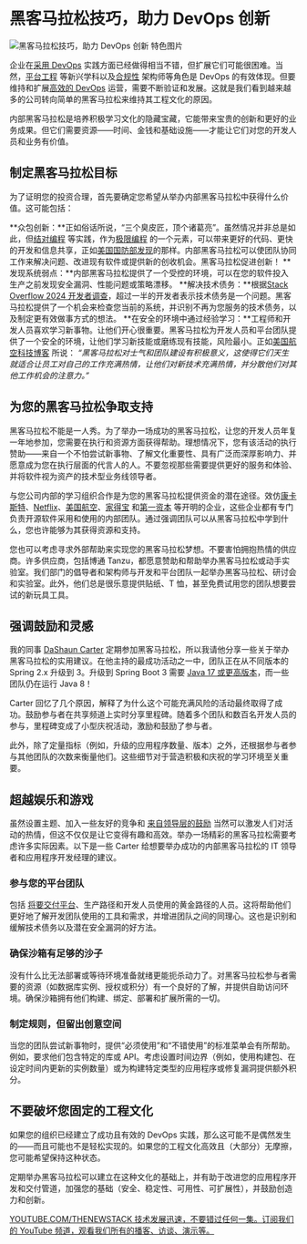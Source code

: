 # 黑客马拉松技巧，助力 DevOps 创新

![黑客马拉松技巧，助力 DevOps 创新 特色图片](https://cdn.thenewstack.io/media/2024/08/2817ea55-hackathon-tips-1024x576.jpg)

企业在[采用 DevOps](https://roadmap.sh/devops) 实践方面已经做得相当不错，但扩展它们可能很困难。当然，[平台工程](https://thenewstack.io/platform-engineering/) 等新兴学科以及[合规性](https://thenewstack.io/5-best-practices-for-devsecops-teams-to-ensure-compliance/) 架构师等角色是 DevOps 的有效体现。但要维持和扩展[高效的 DevOps](https://thenewstack.io/devops-isnt-dead-but-its-not-in-great-health-either/) 运营，需要不断验证和发展。这就是我们看到越来越多的公司转向简单的黑客马拉松来维持其工程文化的原因。

内部黑客马拉松是培养积极学习文化的隐藏宝藏，它能带来宝贵的创新和更好的业务成果。但它们需要资源——时间、金钱和基础设施——才能让它们对您的开发人员和业务有价值。

## 制定黑客马拉松目标

为了证明您的投资合理，首先要确定您希望从举办内部黑客马拉松中获得什么价值。这可能包括：

**众包创新：**正如俗话所说，“三个臭皮匠，顶个诸葛亮”。虽然情况并非总是如此，但[结对编程](https://thenewstack.io/why-data-science-teams-should-be-using-pair-programming) 等实践，作为[极限编程](https://thenewstack.io/has-agile-programming-lost-its-way/) 的一个元素，可以带来更好的代码、更快的开发和信息共享，正如[美国国防部发现](https://tanzu.vmware.com/content/blog/using-extreme-programming-at-the-dod)的那样。内部黑客马拉松可以使团队协同工作来解决问题、改进现有软件或提供新的创收机会。黑客马拉松促进创新！
**发现系统弱点：**内部黑客马拉松提供了一个受控的环境，可以在您的软件投入生产之前发现安全漏洞、性能问题或策略漂移。
**解决技术债务：**根据[Stack Overflow 2024 开发者调查](https://stackoverflow.blog/2024/07/24/developers-want-more-more-more-the-2024-results-from-stack-overflow-s-annual-developer-survey/)，超过一半的开发者表示技术债务是一个问题。黑客马拉松提供了一个机会来检查您当前的系统，并识别不再为您服务的技术债务，以及制定更有效做事方式的想法。
**在安全的环境中通过经验学习：**工程师和开发人员喜欢学习新事物。让他们开心很重要。黑客马拉松为开发人员和平台团队提供了一个安全的环境，让他们学习新技能或磨练现有技能，风险最小。正如[美国航空科技博客](https://tech.aa.com/2021-02-03-american-loves-open-source/) 所说：
*“黑客马拉松对士气和团队建设有积极意义，这使得它们天生就适合让员工对自己的工作充满热情，让他们对新技术充满热情，并分散他们对其他工作机会的注意力。”*

## 为您的黑客马拉松争取支持

黑客马拉松不能是一人秀。为了举办一场成功的黑客马拉松，让您的开发人员年复一年地参加，您需要在执行和资源方面获得帮助。理想情况下，您有该活动的执行赞助——来自一个不怕尝试新事物、了解文化重要性、具有广泛而深厚影响力、并愿意成为您在执行层面的代言人的人。不要忽视那些需要提供更好的服务和体验、并将软件视为资产的技术型业务线领导者。

与您公司内部的学习组织合作是为您的黑客马拉松提供资金的潜在途径。效仿[康卡斯特](https://comcast.github.io/)、[Netflix](https://netflix.github.io/)、[美国航空](https://tech.aa.com/2021-02-03-american-loves-open-source/)、[家得宝](https://homedepot.github.io/) 和[第一资本](https://github.com/CapitalOneCanadaHackathon/capitalonecanadahackathon.github.io/) 等开明的企业，这些企业都有专门负责开源软件采用和使用的内部团队。通过强调团队可以从黑客马拉松中学到什么，您也许能够为其获得资源和支持。

您也可以考虑寻求外部帮助来实现您的黑客马拉松梦想。不要害怕拥抱热情的供应商。许多供应商，包括博通 Tanzu，都愿意赞助和帮助举办黑客马拉松或动手实验室。我们部门的倡导者和架构师与开发和平台团队一起举办黑客马拉松、研讨会和实验室。此外，他们总是很乐意提供贴纸、T 恤，甚至免费试用您的团队想要尝试的新玩具工具。
## 强调鼓励和灵感

我的同事 [DaShaun Carter](https://tanzu.vmware.com/advocates) 定期参加黑客马拉松，所以我请他分享一些关于举办黑客马拉松的实用建议。在他主持的最成功活动之一中，团队正在从不同版本的 Spring 2.x 升级到 3。升级到 Spring Boot 3 需要 [Java 17 或更高版本](https://thenewstack.io/we-can-have-nice-things-upgrading-to-java-21-is-worth-it/)，而一些团队仍在运行 Java 8！

Carter 回忆了几个原因，解释了为什么这个可能充满风险的活动最终取得了成功。鼓励参与者在共享频道上实时分享里程碑。随着多个团队和数百名开发人员的参与，里程碑变成了小型庆祝活动，激励和鼓励了参与者。

此外，除了定量指标（例如，升级的应用程序数量、版本）之外，还根据参与者参与其他团队的次数来衡量他们。这些细节对于营造积极和庆祝的学习环境至关重要。

## 超越娱乐和游戏

虽然设置主题、加入一些友好的竞争和 [来自领导层的鼓励](https://thenewstack.io/the-leadership-impact-curve/) 当然可以激发人们对活动的热情，但这不仅仅是让它变得有趣和高效。举办一场精彩的黑客马拉松需要考虑许多实际因素。以下是一些 Carter 给想要举办成功的内部黑客马拉松的 IT 领导者和应用程序开发经理的建议。

### 参与您的平台团队

包括 [将要](https://tanzu.vmware.com/content/white-papers/a-practical-approach-to-getting-started-with-platform-engineering)[交付平台](https://tanzu.vmware.com/content/white-papers/a-practical-approach-to-getting-started-with-platform-engineering)、生产路径和开发人员使用的黄金路径的人员。这将帮助他们更好地了解开发团队使用的工具和需求，并增进团队之间的同理心。这也是识别和缓解技术债务以及潜在安全漏洞的好方法。

### 确保沙箱有足够的沙子

没有什么比无法部署或等待环境准备就绪更能扼杀动力了。对黑客马拉松参与者需要的资源（如数据库实例、授权或积分）有一个良好的了解，并提供自助访问环境。确保沙箱拥有他们构建、绑定、部署和扩展所需的一切。

### 制定规则，但留出创意空间

当您的团队尝试新事物时，提供“必须使用”和“不错使用”的标准菜单会有所帮助。例如，要求他们包含特定的库或 API。考虑设置时间边界（例如，使用构建包、在设定时间内更新的实例数量）或为构建特定类型的应用程序或修复漏洞提供额外积分。

## 不要破坏您固定的工程文化

如果您的组织已经建立了成功且有效的 DevOps 实践，那么这可能不是偶然发生的——而且可能也不是轻松实现的。如果您的工程文化高效且（大部分）无摩擦，您可能希望保持这种状态。

定期举办黑客马拉松可以建立在这种文化的基础上，并有助于改进您的应用程序开发和交付管道，加强您的基础（安全、稳定性、可用性、可扩展性），并鼓励创造力和创新。

[
YOUTUBE.COM/THENEWSTACK
技术发展迅速，不要错过任何一集。订阅我们的 YouTube
频道，观看我们所有的播客、访谈、演示等。
](https://youtube.com/thenewstack?sub_confirmation=1)
